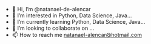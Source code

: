 - 👋 Hi, I’m @natanael-de-alencar
- 👀 I’m interested in Python, Data Science, Java...
- 🌱 I’m currently learning  Python, Data Science, Java...
- 💞️ I’m looking to collaborate on ...
- 📫 How to reach me natanael-alencar@hotmail.com 

<!---
natanael-de-alencar/natanael-de-alencar is a ✨ special ✨ repository because its `README.md` (this file) appears on your GitHub profile.
You can click the Preview link to take a look at your changes.
--->
